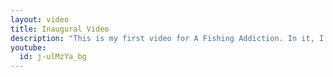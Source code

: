 ```yaml
---
layout: video
title: Inaugural Video
description: "This is my first video for A Fishing Addiction. In it, I discover a new pond along my commute and spend some time scoping it out and fishing it the next day."
youtube:
  id: j-ulMzYa_bg
---
```

